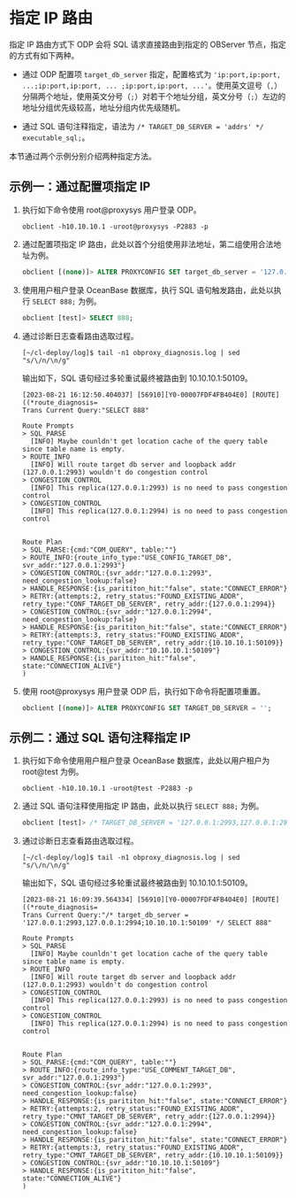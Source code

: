# 指定 IP 路由

指定 IP 路由方式下 ODP 会将 SQL 请求直接路由到指定的 OBServer 节点，指定的方式有如下两种。

* 通过 ODP 配置项 `target_db_server` 指定，配置格式为 `'ip:port,ip:port, ...;ip:port,ip:port, ... ;ip:port,ip:port, ...'`。使用英文逗号（`,`）分隔两个地址，使用英文分号（`;`）对若干个地址分组，英文分号（`;`）左边的地址分组优先级较高，地址分组内优先级随机。

* 通过 SQL 语句注释指定，语法为 `/* TARGET_DB_SERVER = 'addrs' */ executable_sql;`。

本节通过两个示例分别介绍两种指定方法。

## 示例一：通过配置项指定 IP

1. 执行如下命令使用 root@proxysys 用户登录 ODP。

   ```shell
   obclient -h10.10.10.1 -uroot@proxysys -P2883 -p
   ```

2. 通过配置项指定 IP 路由，此处以首个分组使用非法地址，第二组使用合法地址为例。

   ```sql
   obclient [(none)]> ALTER PROXYCONFIG SET target_db_server = '127.0.0.1:2993,127.0.0.1:2994;10.10.10.1:50109';
   ```

3. 使用用户租户登录 OceanBase 数据库，执行 SQL 语句触发路由，此处以执行 `SELECT 888;` 为例。

   ```sql
   obclient [test]> SELECT 888;
   ```

4. 通过诊断日志查看路由选取过程。

   ```shell
   [~/cl-deploy/log]$ tail -n1 obproxy_diagnosis.log | sed "s/\/n/\n/g"
   ```

   输出如下，SQL 语句经过多轮重试最终被路由到 10.10.10.1:50109。

   ```shell
   [2023-08-21 16:12:50.404037] [56910][Y0-00007FDF4FB404E0] [ROUTE]((*route_diagnosis=
   Trans Current Query:"SELECT 888"
   
   Route Prompts
   > SQL_PARSE
     [INFO] Maybe counldn't get location cache of the query table since table name is empty.
   > ROUTE_INFO
     [INFO] Will route target db server and loopback addr (127.0.0.1:2993) wouldn't do congestion control
   > CONGESTION_CONTROL
     [INFO] This replica(127.0.0.1:2993) is no need to pass congestion control
   > CONGESTION_CONTROL
     [INFO] This replica(127.0.0.1:2994) is no need to pass congestion control
   
   
   Route Plan
   > SQL_PARSE:{cmd:"COM_QUERY", table:""}
   > ROUTE_INFO:{route_info_type:"USE_CONFIG_TARGET_DB", svr_addr:"127.0.0.1:2993"}
   > CONGESTION_CONTROL:{svr_addr:"127.0.0.1:2993", need_congestion_lookup:false}
   > HANDLE_RESPONSE:{is_parititon_hit:"false", state:"CONNECT_ERROR"}
   > RETRY:{attempts:2, retry_status:"FOUND_EXISTING_ADDR", retry_type:"CONF_TARGET_DB_SERVER", retry_addr:{127.0.0.1:2994}}
   > CONGESTION_CONTROL:{svr_addr:"127.0.0.1:2994", need_congestion_lookup:false}
   > HANDLE_RESPONSE:{is_parititon_hit:"false", state:"CONNECT_ERROR"}
   > RETRY:{attempts:3, retry_status:"FOUND_EXISTING_ADDR", retry_type:"CONF_TARGET_DB_SERVER", retry_addr:{10.10.10.1:50109}}
   > CONGESTION_CONTROL:{svr_addr:"10.10.10.1:50109"}
   > HANDLE_RESPONSE:{is_parititon_hit:"false", state:"CONNECTION_ALIVE"}
   )
   ```
  
5. 使用 root@proxysys 用户登录 ODP 后，执行如下命令将配置项重置。

   ```sql
   obclient [(none)]> ALTER PROXYCONFIG SET TARGET_DB_SERVER = '';
   ```

## 示例二：通过 SQL 语句注释指定 IP

1. 执行如下命令使用用户租户登录 OceanBase 数据库，此处以用户租户为 root@test 为例。

   ```shell
   obclient -h10.10.10.1 -uroot@test -P2883 -p
   ```

2. 通过 SQL 语句注释使用指定 IP 路由，此处以执行 `SELECT 888;` 为例。

   ```sql
   obclient [test]> /* TARGET_DB_SERVER = '127.0.0.1:2993,127.0.0.1:2994;10.10.10.1:50109' */ SELECT 888;
   ```

3. 通过诊断日志查看路由选取过程。

   ```shell
   [~/cl-deploy/log]$ tail -n1 obproxy_diagnosis.log | sed "s/\/n/\n/g"
   ```

   输出如下，SQL 语句经过多轮重试最终被路由到 10.10.10.1:50109。

   ```shell
   [2023-08-21 16:09:39.564334] [56910][Y0-00007FDF4FB404E0] [ROUTE]((*route_diagnosis=
   Trans Current Query:"/* target_db_server = '127.0.0.1:2993,127.0.0.1:2994;10.10.10.1:50109' */ SELECT 888"

   Route Prompts
   > SQL_PARSE
     [INFO] Maybe counldn't get location cache of the query table since table name is empty.
   > ROUTE_INFO
     [INFO] Will route target db server and loopback addr (127.0.0.1:2993) wouldn't do congestion control
   > CONGESTION_CONTROL
     [INFO] This replica(127.0.0.1:2993) is no need to pass congestion control
   > CONGESTION_CONTROL
     [INFO] This replica(127.0.0.1:2994) is no need to pass congestion control


   Route Plan
   > SQL_PARSE:{cmd:"COM_QUERY", table:""}
   > ROUTE_INFO:{route_info_type:"USE_COMMENT_TARGET_DB", svr_addr:"127.0.0.1:2993"}
   > CONGESTION_CONTROL:{svr_addr:"127.0.0.1:2993", need_congestion_lookup:false}
   > HANDLE_RESPONSE:{is_parititon_hit:"false", state:"CONNECT_ERROR"}
   > RETRY:{attempts:2, retry_status:"FOUND_EXISTING_ADDR", retry_type:"CMNT_TARGET_DB_SERVER", retry_addr:{127.0.0.1:2994}}
   > CONGESTION_CONTROL:{svr_addr:"127.0.0.1:2994", need_congestion_lookup:false}
   > HANDLE_RESPONSE:{is_parititon_hit:"false", state:"CONNECT_ERROR"}
   > RETRY:{attempts:3, retry_status:"FOUND_EXISTING_ADDR", retry_type:"CMNT_TARGET_DB_SERVER", retry_addr:{10.10.10.1:50109}}
   > CONGESTION_CONTROL:{svr_addr:"10.10.10.1:50109"}
   > HANDLE_RESPONSE:{is_parititon_hit:"false", state:"CONNECTION_ALIVE"}
   )
   ```
